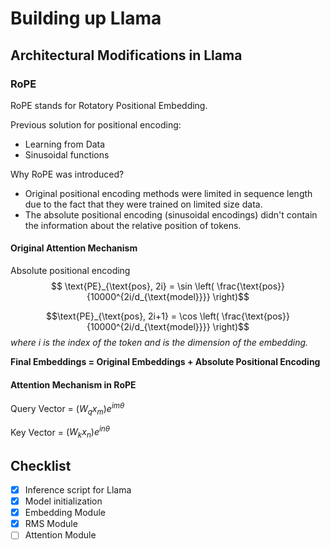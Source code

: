 # Building up Llama




## Architectural Modifications in Llama 

### RoPE
RoPE stands for Rotatory Positional Embedding. 

Previous solution for positional encoding:
- Learning from Data 
- Sinusoidal functions

Why RoPE was introduced?
- Original positional encoding methods were limited in sequence length due to the fact that they were trained on limited size data. 
- The absolute positional encoding (sinusoidal encodings) didn't contain the information about the relative position of tokens. 

#### Original Attention Mechanism
Absolute positional encoding 
$$
\text{PE}_{\text{pos}, 2i} = \sin \left( \frac{\text{pos}}{10000^{2i/d_{\text{model}}}} \right)$$

$$\text{PE}_{\text{pos}, 2i+1} = \cos \left( \frac{\text{pos}}{10000^{2i/d_{\text{model}}}} \right)$$
_where i is the index of the token and is the dimension of the embedding._

**Final Embeddings = Original Embeddings + Absolute Positional Encoding** 

#### Attention Mechanism in RoPE
Query Vector = $(W_{q}x_{m})e^{im\theta}$

Key Vector = $(W_{k}x_{n})e^{in\theta}$



## Checklist 

- [x] Inference script for Llama 
- [x] Model initialization
- [x] Embedding Module 
- [x] RMS Module 
- [ ] Attention Module 
